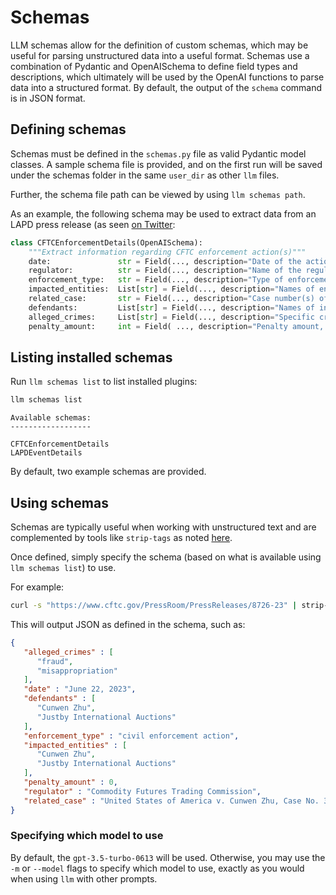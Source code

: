 # Schemas

LLM schemas allow for the definition of custom schemas, which may be useful for parsing unstructured data into a useful format. Schemas use a combination of Pydantic and OpenAISchema to define field types and descriptions, which ultimately will be used by the OpenAI functions to parse data into a structured format. By default, the output of the `schema` command is in JSON format.

## Defining schemas

Schemas must be defined in the `schemas.py` file as valid Pydantic model classes. A sample schema file is provided, and on the first run will be saved under the schemas folder in the same `user_dir` as other `llm` files.

Further, the schema file path can be viewed by using `llm schemas path`.

As an example, the following schema may be used to extract data from an LAPD press release (as seen [on Twitter](https://twitter.com/kcimc/status/1668789461780668416):

```python
class CFTCEnforcementDetails(OpenAISchema):
    """Extract information regarding CFTC enforcement action(s)"""
    date:               str = Field(..., description="Date of the action")
    regulator:          str = Field(..., description="Name of the regulator bringing the action")
    enforcement_type:   str = Field(..., description="Type of enforcement action: warning letter, civil fines, suspension/revocation of license, civil lawsuit, criminal lawsuit")
    impacted_entities:  List[str] = Field(..., description="Names of entities impacted by the enforcement action")
    related_case:       str = Field(..., description="Case number(s) of related actions")
    defendants:         List[str] = Field(..., description="Names of individuals or entities named as defendants")
    alleged_crimes:     List[str] = Field(..., description="Specific crimes alleged")
    penalty_amount:     int = Field( ..., description="Penalty amount, if any")
```

## Listing installed schemas

Run `llm schemas list` to list installed plugins:

```bash
llm schemas list
```

```text
Available schemas:
------------------

CFTCEnforcementDetails
LAPDEventDetails
```

By default, two example schemas are provided.

## Using schemas

Schemas are typically useful when working with unstructured text and are complemented by tools like `strip-tags` as noted [here](https://simonwillison.net/2023/May/18/cli-tools-for-llms/).

Once defined, simply specify the schema (based on what is available using `llm schemas list`) to use. 

For example:

```bash
curl -s "https://www.cftc.gov/PressRoom/PressReleases/8726-23" | strip-tags | llm schemas use CFTCEnforcementDetails 
```

This will output JSON as defined in the schema, such as:

```json
{
   "alleged_crimes" : [
      "fraud",
      "misappropriation"
   ],
   "date" : "June 22, 2023",
   "defendants" : [
      "Cunwen Zhu",
      "Justby International Auctions"
   ],
   "enforcement_type" : "civil enforcement action",
   "impacted_entities" : [
      "Cunwen Zhu",
      "Justby International Auctions"
   ],
   "penalty_amount" : 0,
   "regulator" : "Commodity Futures Trading Commission",
   "related_case" : "United States of America v. Cunwen Zhu, Case No. 3:23-cr-66-BDJMCR"
}
```

### Specifying which model to use

By default, the `gpt-3.5-turbo-0613` will be used. Otherwise, you may use the `-m` or `--model` flags to specify which model to use, exactly as you would when using `llm` with other prompts.